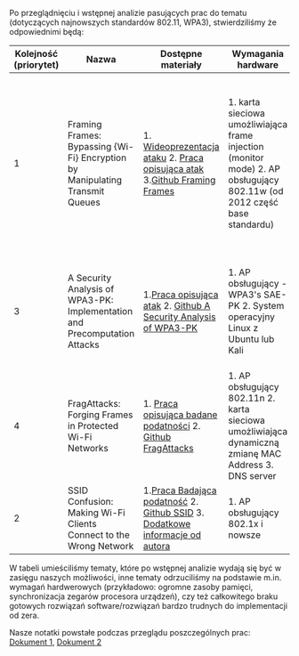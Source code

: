 Po przeglądnięciu i wstępnej analizie pasujących prac do tematu (dotyczących najnowszych standardów 802.11, WPA3), stwierdziliśmy że odpowiednimi będą:

| Kolejność (priorytet) | Nazwa | Dostępne materiały | Wymagania hardware | Wymagania software |
| ----- | ----- | ----- | ----- | ----- |
| 1 | Framing Frames: Bypassing {Wi-Fi} Encryption by Manipulating Transmit Queues  | 1\. [Wideoprezentacja ataku](https://www.usenix.org/conference/usenixsecurity23/presentation/schepers) 2\. [Praca opisująca atak](https://www.usenix.org/system/files/usenixsecurity23-schepers.pdf) 3\.[Github Framing Frames](https://github.com/domienschepers/wifi-framing) | 1\. karta sieciowa umożliwiająca frame injection (monitor mode) 2\. AP obsługujący 802.11w (od 2012 część base standardu) | 1\. Złamanie izolacji clienta- gotowy software \- [github](https://github.com/vanhoefm/macstealer).  2\. Główna idea ataku: Przechwycić ruch (odpowiedzi) kierowane do innych klientów w warstwie MAC. Dokładnie opisana w pracy i na wideoprezentacji. |
| 3 | A Security Analysis of WPA3-PK: Implementation and Precomputation Attacks | 1\.[Praca opisująca atak](https://scholar.google.pl/citations?view_op=view_citation&hl=en&user=02_-sZ0AAAAJ&sortby=pubdate&citation_for_view=02_-sZ0AAAAJ:ns9cj8rnVeAC) 2\. [Github A Security Analysis of WPA3-PK](https://github.com/vanhoefm/acns-wpa3-pk-sae) | 1\. AP obsługujący \- WPA3's SAE-PK 2\. System operacyjny Linux z Ubuntu lub Kali | 1\. Algorytm znajdujący modyfikator M dla PKHash \- [github z kodem Python](https://github.com/vanhoefm/acns-wpa3-pk-sae/tree/main/code-pkgen/python-wpa3tools) 2\. Arp Poisoning ( Scapy ) 3\. IP address clietna ( nmap )  |
| 4 | FragAttacks: Forging Frames in Protected Wi-Fi Networks  | 1\. [Praca opisująca badane podatności](https://i.blackhat.com/USA21/Wednesday-Handouts/us-21-Fragattacks-Breaking-Wi-Fi-Through-Fragmentation-And-Aggregation-wp.pdf) 2\. [Github FragAttacks](https://github.com/vanhoefm/fragattacks)  | 1\. AP obsługujący 802.11n 2\. karta sieciowa umożliwiająca dynamiczną zmianę MAC Address 3\. DNS server  | 1\. Multi-Channel MitM \- [github code](https://github.com/vanhoefm/mc-mitm)  2\. Tworzyć fałszywe  A-MSDU lub IPv4 ( Scapy) 3\. Pozyskać Mac Address klienta (Wireshark) 4\. DNS server  |
| 2 | SSID Confusion: Making Wi-Fi Clients Connect to the Wrong Network | 1\.[Praca Badająca podatność](https://scholar.google.pl/citations?view_op=view_citation&hl=en&user=02_-sZ0AAAAJ&sortby=pubdate&citation_for_view=02_-sZ0AAAAJ:fPk4N6BV_jEC) 2\. [Github SSID](https://github.com/vanhoefm/ssid-confusion-hostap) 3\. [Dodatkowe informacje od autora](https://www.mathyvanhoef.com/2024/08/the-ssid-confusion-attack-common.html) | 1\. AP obsługujący 802.1x i nowsze | 1\. Multi-Channel MitM \- [github code](https://github.com/vanhoefm/ssid-confusion-hostap/tree/main/mc-mitm-ssid)  |

W tabeli umieściliśmy tematy, które po wstępnej analizie wydają się być w zasięgu naszych możliwości, inne tematy odrzuciliśmy na podstawie m.in. wymagań hardwerowych (przykładowo: ogromne zasoby pamięci, synchronizacja zegarów procesora urządzeń), czy też całkowitego braku gotowych rozwiązań software/rozwiązań bardzo trudnych do implementacji od zera.

Nasze notatki powstałe podczas przeglądu poszczególnych prac: [Dokument 1](https://docs.google.com/document/d/1aCib3AkcaBYzhT76Gt99RTOW-AqPO2cf-FzVgX8jMvg/edit?tab=t.0), [Dokument 2](https://docs.google.com/document/d/1w4MTJR8CPzBFLe_uFJYfnyUib2pBuL0lpY9MJPBk9qw/edit?tab=t.0#heading=h.uc9nqs3u8ib)  
